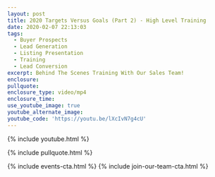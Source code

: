 ```yaml
---
layout: post
title: 2020 Targets Versus Goals (Part 2) - High Level Training
date: 2020-02-07 22:13:03
tags:
  - Buyer Prospects
  - Lead Generation
  - Listing Presentation
  - Training
  - Lead Conversion
excerpt: Behind The Scenes Training With Our Sales Team!
enclosure:
pullquote:
enclosure_type: video/mp4
enclosure_time:
use_youtube_image: true
youtube_alternate_image:
youtube_code: 'https://youtu.be/lXcIvN7g4cU'
---
```


{% include youtube.html %}

{% include pullquote.html %}

{% include events-cta.html %} {% include join-our-team-cta.html %}